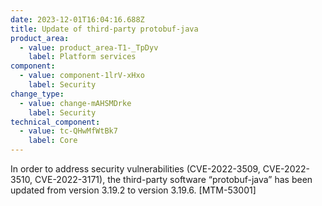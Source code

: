 ```yaml
---
date: 2023-12-01T16:04:16.688Z
title: Update of third-party protobuf-java
product_area:
  - value: product_area-T1-_TpDyv
    label: Platform services
component:
  - value: component-1lrV-xHxo
    label: Security
change_type:
  - value: change-mAHSMDrke
    label: Security
technical_component:
  - value: tc-QHwMfWtBk7
    label: Core
---
```

In order to address security vulnerabilities (CVE-2022-3509, CVE-2022-3510, CVE-2022-3171), the third-party software “protobuf-java” has been updated from version 3.19.2 to version 3.19.6. \[MTM-53001]